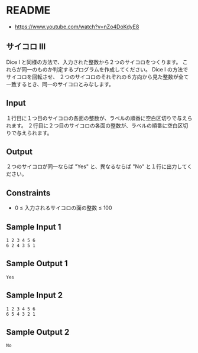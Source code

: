 # README
- <https://www.youtube.com/watch?v=nZo4DoKdyE8>
## サイコロ III
Dice I と同様の方法で、入力された整数から２つのサイコロをつくります。
これらが同一のものか判定するプログラムを作成してください。
Dice I の方法でサイコロを回転させ、
２つのサイコロのそれぞれの６方向から見た整数が全て一致するとき、同一のサイコロとみなします。
## Input
１行目に１つ目のサイコロの各面の整数が、ラベルの順番に空白区切りで与えられます。
２行目に２つ目のサイコロの各面の整数が、ラベルの順番に空白区切りで与えられます。
## Output
２つのサイコロが同一ならば "Yes" と、異なるならば "No" と１行に出力してください。
## Constraints
- 0 ≤ 入力されるサイコロの面の整数 ≤ 100
## Sample Input 1
```
1 2 3 4 5 6
6 2 4 3 5 1
```
## Sample Output 1
```
Yes
```
## Sample Input 2
```
1 2 3 4 5 6
6 5 4 3 2 1
```
## Sample Output 2
```
No
```
